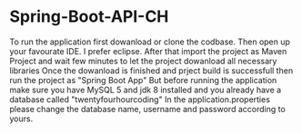 # Spring-Boot-API-CH
To run the application first dowanload or clone the codbase.
Then open up your favourate IDE. I prefer eclipse.
After that import the project as Maven Project and wait few minutes to let the project dowanload all necessary libraries
Once the dowanload is finished and prject build is successfull then run the project as "Spring Boot App"
But before running the application make sure you have MySQL 5 and jdk 8 installed and you already have a database called "twentyfourhourcoding"
In the application.properties please change the database name, username and password according to yours.

